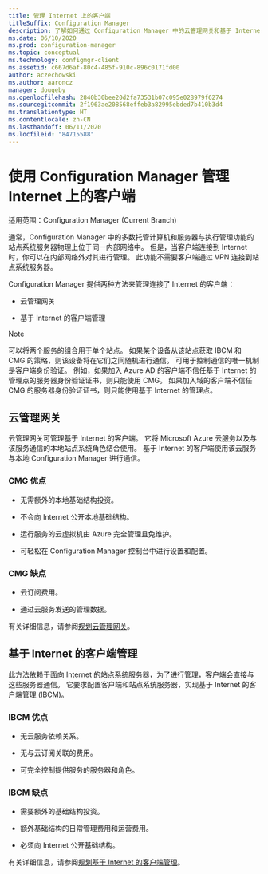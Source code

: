 ```yaml
---
title: 管理 Internet 上的客户端
titleSuffix: Configuration Manager
description: 了解如何通过 Configuration Manager 中的云管理网关和基于 Internet 的客户端管理来管理客户端。
ms.date: 06/10/2020
ms.prod: configuration-manager
ms.topic: conceptual
ms.technology: configmgr-client
ms.assetid: c667d6af-80c4-485f-910c-896c0171fd00
author: aczechowski
ms.author: aaroncz
manager: dougeby
ms.openlocfilehash: 2840b30bee20d2fa73531b07c095e028979f6274
ms.sourcegitcommit: 2f1963ae208568effeb3a82995ebded7b410b3d4
ms.translationtype: HT
ms.contentlocale: zh-CN
ms.lasthandoff: 06/11/2020
ms.locfileid: "84715588"
---
```

# <a name="manage-clients-on-the-internet-with-configuration-manager"></a>使用 Configuration Manager 管理 Internet 上的客户端

适用范围：Configuration Manager (Current Branch)

通常，Configuration Manager 中的多数托管计算机和服务器与执行管理功能的站点系统服务器物理上位于同一内部网络中。 但是，当客户端连接到 Internet 时，你可以在内部网络外对其进行管理。 此功能不需要客户端通过 VPN 连接到站点系统服务器。

Configuration Manager 提供两种方法来管理连接了 Internet 的客户端：

- 云管理网关

- 基于 Internet 的客户端管理

> [!NOTE]
> 可以将两个服务的组合用于单个站点。 如果某个设备从该站点获取 IBCM 和 CMG 的策略，则该设备将在它们之间随机进行通信。 可用于控制通信的唯一机制是客户端身份验证。 例如，如果加入 Azure AD 的客户端不信任基于 Internet 的管理点的服务器身份验证证书，则只能使用 CMG。 如果加入域的客户端不信任 CMG 的服务器身份验证证书，则只能使用基于 Internet 的管理点。<!-- SCCMDocs#1541 -->

## <a name="cloud-management-gateway"></a>云管理网关

云管理网关可管理基于 Internet 的客户端。 它将 Microsoft Azure 云服务以及与该服务通信的本地站点系统角色结合使用。 基于 Internet 的客户端使用该云服务与本地 Configuration Manager 进行通信。

### <a name="cmg-advantages"></a>CMG 优点

- 无需额外的本地基础结构投资。  

- 不会向 Internet 公开本地基础结构。  

- 运行服务的云虚拟机由 Azure 完全管理且免维护。  

- 可轻松在 Configuration Manager 控制台中进行设置和配置。  

### <a name="cmg-disadvantages"></a>CMG 缺点  

- 云订阅费用。  

- 通过云服务发送的管理数据。  

有关详细信息，请参阅[规划云管理网关](cmg/plan-cloud-management-gateway.md)。  

## <a name="internet-based-client-management"></a>基于 Internet 的客户端管理

此方法依赖于面向 Internet 的站点系统服务器，为了进行管理，客户端会直接与这些服务器通信。 它要求配置客户端和站点系统服务器，实现基于 Internet 的客户端管理 (IBCM)。

### <a name="ibcm-advantages"></a>IBCM 优点

- 无云服务依赖关系。  

- 无与云订阅关联的费用。  

- 可完全控制提供服务的服务器和角色。  

### <a name="ibcm-disadvantages"></a>IBCM 缺点

- 需要额外的基础结构投资。  

- 额外基础结构的日常管理费用和运营费用。  

- 必须向 Internet 公开基础结构。  

有关详细信息，请参阅[规划基于 Internet 的客户端管理](plan-internet-based-client-management.md)。  
